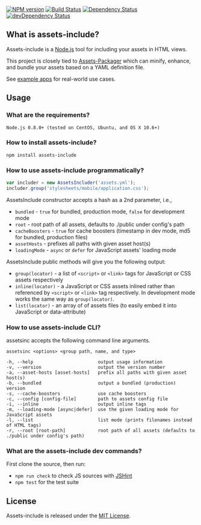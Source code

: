 [![NPM version](https://badge.fury.io/js/assets-include.png)](https://badge.fury.io/js/assets-include)
[![Build Status](https://secure.travis-ci.org/GoalSmashers/assets-include.png)](https://travis-ci.org/GoalSmashers/assets-include)
[![Dependency Status](https://david-dm.org/GoalSmashers/assets-include.png?theme=shields.io)](https://david-dm.org/GoalSmashers/assets-include)
[![devDependency Status](https://david-dm.org/GoalSmashers/assets-include/dev-status.png?theme=shields.io)](https://david-dm.org/GoalSmashers/assets-include#info=devDependencies)

## What is assets-include?

Assets-include is a [Node.js](http://nodejs.org/) tool for including your assets in HTML views.

This project is closely tied to [Assets-Packager](https://github.com/GoalSmashers/assets-packager) which can
minify, enhance, and bundle your assets based on a YAML definition file.

See [example apps](https://github.com/GoalSmashers/assets-include/tree/master/examples) for real-world use cases.

## Usage

### What are the requirements?

```
Node.js 0.8.0+ (tested on CentOS, Ubuntu, and OS X 10.6+)
```

### How to install assets-include?

```
npm install assets-include
```

### How to use assets-include programmatically?

```js
var includer = new AssetsIncluder('assets.yml');
includer.group('stylesheets/mobile/application.css');
```

AssetsInclude constructor accepts a hash as a 2nd parameter, i.e.,

* `bundled` - `true` for bundled, production mode, `false` for development mode
* `root` - root path of all assets, defaults to ./public under config's path
* `cacheBoosters` - `true` for cache boosters (timestamp in dev mode, md5 for bundled, production files)
* `assetHosts` - prefixes all paths with given asset host(s)
* `loadingMode` - `async` or `defer` for JavaScript assets' loading mode

AssetsInclude public methods will give you the following output:

* `group(locator)` - a list of `<script>` or `<link>` tags for JavaScript or CSS assets respectively
* `inline(locator)` - a JavaScript or CSS assets inlined rather than referenced by `<script>` or `<link>` tag respectively.
  In development mode works the same way as `group(locator)`.
* `list(locator)` - an array of of assets files (to easily embed it into JavaScript or data-attribute)

### How to use assets-include CLI?

assetsinc accepts the following command line arguments.

```
assetsinc <options> <group path, name, and type>

-h, --help                        output usage information
-v, --version                     output the version number
-a, --asset-hosts [asset-hosts]   prefix all paths with given asset host(s)
-b, --bundled                     output a bundled (production) version
-s, --cache-boosters              use cache boosters
-c, --config [config-file]        path to assets config file
-i, --inline                      output inline tags
-m, --loading-mode [async|defer]  use the given loading mode for JavaScript assets
-l, --list                        list mode (prints filenames instead of HTML tags)
-r, --root [root-path]            root path of all assets (defaults to ./public under config's path)
```

### What are the assets-include dev commands?

First clone the source, then run:

* `npm run check` to check JS sources with [JSHint](https://github.com/jshint/jshint/)
* `npm test` for the test suite

## License

Assets-include is released under the [MIT License](https://github.com/GoalSmashers/assets-include/blob/master/LICENSE).
